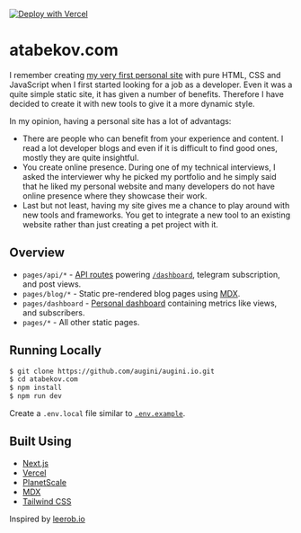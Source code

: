 [![Deploy with Vercel](https://vercel.com/button)](https://vercel.com/new/git/external?repository-url=https%3A%2F%2Fgithub.com%2Faugini%2Fatabekov.com)

# atabekov.com

I remember creating [my very first personal site](https://augini.github.io/portfolio-website/) with pure HTML, CSS and JavaScript when I first started looking for a job as a developer. Even it was a quite simple static site, it has given a number of benefits. Therefore I have decided to create it with new tools to give it a more dynamic style.

In my opinion, having a personal site has a lot of advantags:

- There are people who can benefit from your experience and content. I read a lot developer blogs and even if it is difficult to find good ones, mostly they are quite insightful.
- You create online presence. During one of my technical interviews, I asked the interviewer why he picked my portfolio and he simply said that he liked my personal website and many developers do not have online presence where they showcase their work.
- Last but not least, having my site gives me a chance to play around with new tools and frameworks. You get to integrate a new tool to an existing website rather than just creating a pet project with it.

## Overview

- `pages/api/*` - [API routes](https://nextjs.org/docs/api-routes/introduction) powering [`/dashboard`](https://atabekov.com/dashboard), telegram subscription, and post views.
- `pages/blog/*` - Static pre-rendered blog pages using [MDX](https://github.com/mdx-js/mdx).
- `pages/dashboard` - [Personal dashboard](https://atabekov.com/dashboard) containing metrics like views, and subscribers.
- `pages/*` - All other static pages.

## Running Locally

```bash
$ git clone https://github.com/augini/augini.io.git
$ cd atabekov.com
$ npm install
$ npm run dev
```

Create a `.env.local` file similar to [`.env.example`](https://github.com/augini/augini.com/blob/master/.env.example).

## Built Using

- [Next.js](https://nextjs.org/)
- [Vercel](https://vercel.com)
- [PlanetScale](https://planetscale.com/)
- [MDX](https://github.com/mdx-js/mdx)
- [Tailwind CSS](https://tailwindcss.com/)

Inspired by [leerob.io](https://leerob.io)
